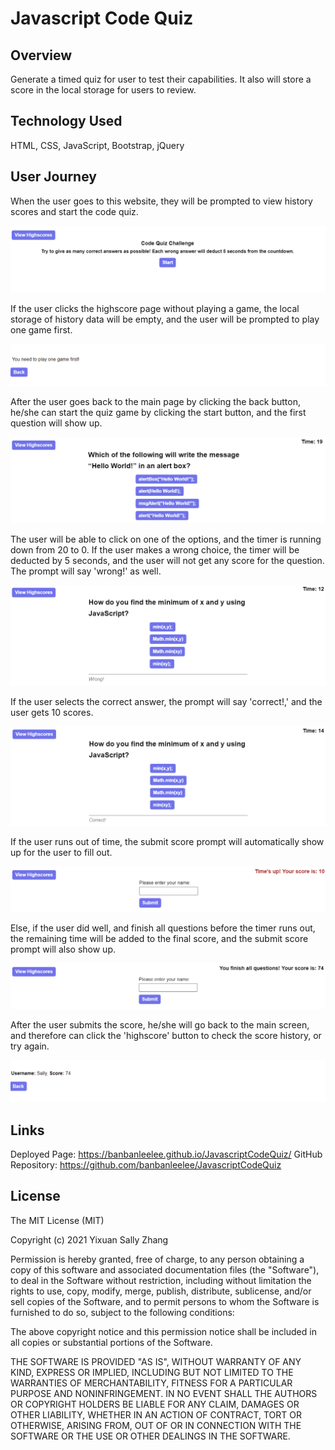 # Javascript Code Quiz

## Overview
Generate a timed quiz for user to test their capabilities. It also will store a score in the local storage for users to review.

## Technology Used
HTML, CSS,  JavaScript, Bootstrap, jQuery


## User Journey
When the user goes to this website, they will be prompted to view history scores and start the code quiz.

![](./asset/image/step1.PNG)

If the user clicks the highscore page without playing a game, the local storage of history data will be empty, and the user will be prompted to play one game first.

![](./asset/image/step2.PNG)

After the user goes back to the main page by clicking the back button, he/she can start the quiz game by clicking the start button, and the first question will show up.

![](./asset/image/step3.PNG)

The user will be able to click on one of the options, and the timer is running down from 20 to 0. If the user makes a wrong choice, the timer will be deducted by 5 seconds, and the user will not get any score for the question. The prompt will say 'wrong!' as well. 

![](./asset/image/step4.PNG)

If the user selects the correct answer, the prompt will say 'correct!,' and the user gets 10 scores. 

![](./asset/image/step5.PNG)

If the user runs out of time, the submit score prompt will automatically show up for the user to fill out.

![](./asset/image/step6.PNG)

Else, if the user did well, and finish all questions before the timer runs out, the remaining time will be added to the final score, and the submit score prompt will also show up.

![](./asset/image/step7.PNG)

After the user submits the score, he/she will go back to the main screen, and therefore can click the 'highscore' button to check the score history, or try again.

![](/asset/image/step8.PNG)


## Links
Deployed Page: https://banbanleelee.github.io/JavascriptCodeQuiz/
GitHub Repository: https://github.com/banbanleelee/JavascriptCodeQuiz

## License

The MIT License (MIT)

Copyright (c) 2021 Yixuan Sally Zhang

Permission is hereby granted, free of charge, to any person obtaining a copy of this software and associated documentation files (the "Software"), to deal in the Software without restriction, including without limitation the rights to use, copy, modify, merge, publish, distribute, sublicense, and/or sell copies of the Software, and to permit persons to whom the Software is furnished to do so, subject to the following conditions:

The above copyright notice and this permission notice shall be included in all copies or substantial portions of the Software.

THE SOFTWARE IS PROVIDED "AS IS", WITHOUT WARRANTY OF ANY KIND, EXPRESS OR IMPLIED, INCLUDING BUT NOT LIMITED TO THE WARRANTIES OF MERCHANTABILITY, FITNESS FOR A PARTICULAR PURPOSE AND NONINFRINGEMENT. IN NO EVENT SHALL THE AUTHORS OR COPYRIGHT HOLDERS BE LIABLE FOR ANY CLAIM, DAMAGES OR OTHER LIABILITY, WHETHER IN AN ACTION OF CONTRACT, TORT OR OTHERWISE, ARISING FROM, OUT OF OR IN CONNECTION WITH THE SOFTWARE OR THE USE OR OTHER DEALINGS IN THE SOFTWARE.
